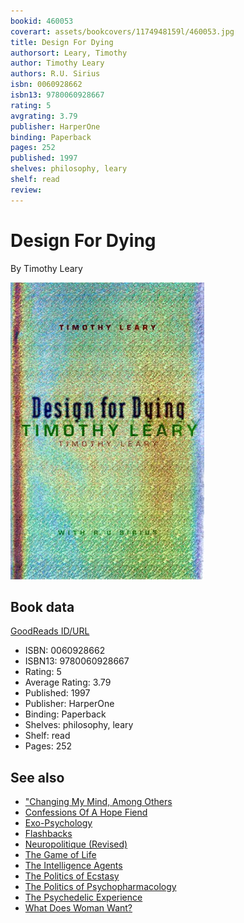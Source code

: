 ```yaml
---
bookid: 460053
coverart: assets/bookcovers/1174948159l/460053.jpg
title: Design For Dying
authorsort: Leary, Timothy
author: Timothy Leary
authors: R.U. Sirius
isbn: 0060928662
isbn13: 9780060928667
rating: 5
avgrating: 3.79
publisher: HarperOne
binding: Paperback
pages: 252
published: 1997
shelves: philosophy, leary
shelf: read
review: 
---
```


# Design For Dying

By Timothy Leary

![](../../assets/bookcovers/1174948159l/460053.jpg)

## Book data

[GoodReads ID/URL](https://www.goodreads.com/book/show/460053)

- ISBN: 0060928662
- ISBN13: 9780060928667
- Rating: 5
- Average Rating: 3.79
- Published: 1997
- Publisher: HarperOne
- Binding: Paperback
- Shelves: philosophy, leary
- Shelf: read
- Pages: 252


## See also

- ["Changing My Mind, Among Others](Changing_My_Mind__Among_Others-_Lifetime_Writings.md)
- [Confessions Of A Hope Fiend](Confessions_Of_A_Hope_Fiend.md)
- [Exo-Psychology](Exo-Psychology-_A_Manual_on_the_Use_of_the_Human_Nervous_System_According_to_the_Instructions_of_the_Manufacturers.md)
- [Flashbacks](Flashbacks.md)
- [Neuropolitique (Revised)](Neuropolitique_Revised.md)
- [The Game of Life](The_Game_of_Life.md)
- [The Intelligence Agents](The_Intelligence_Agents.md)
- [The Politics of Ecstasy](The_Politics_of_Ecstasy.md)
- [The Politics of Psychopharmacology](The_Politics_of_Psychopharmacology.md)
- [The Psychedelic Experience](The_Psychedelic_Experience.md)
- [What Does Woman Want?](What_Does_Woman_Want.md)
